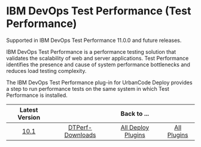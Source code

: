 # IBM DevOps Test Performance (Test Performance)

Supported in IBM DevOps Test Performance 11.0.0 and future releases.

IBM DevOps Test Performance is a performance testing solution that validates the scalability of web and server applications. Test Performance identifies the presence and cause of system performance bottlenecks and reduces load testing complexity.

The IBM DevOps Test Performance plug-in for UrbanCode Deploy provides a step to run performance tests on the same system in which Test Performance is installed.

|Latest Version||Back to ...||
| :---: | :---: | :---: | :---: |
|[10.1](https://raw.githubusercontent.com/UrbanCode/IBM-UCD-PLUGINS/main/files/IBMDevOpsTestPerf/DTPerf-DD-IBM-10.1.zip)|[DTPerf-Downloads](downloads.md)|[All Deploy Plugins](../README.md)|[All Plugins](../../index.md)|
